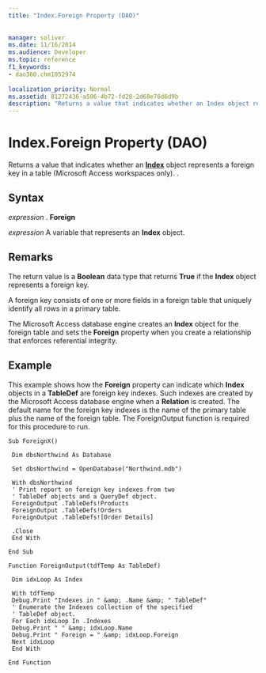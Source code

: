 ```yaml
---
title: "Index.Foreign Property (DAO)"
 
 
manager: soliver
ms.date: 11/16/2014
ms.audience: Developer
ms.topic: reference
f1_keywords:
- dao360.chm1052974
  
localization_priority: Normal
ms.assetid: 81272436-a506-4b72-fd28-2d68e76d6d9b
description: "Returns a value that indicates whether an Index object represents a foreign key in a table (Microsoft Access workspaces only). ."
---
```


# Index.Foreign Property (DAO)

Returns a value that indicates whether an **[Index](index-object-dao.md)** object represents a foreign key in a table (Microsoft Access workspaces only). . 
  
## Syntax

 *expression*  . **Foreign**
  
 *expression*  A variable that represents an **Index** object. 
  
## Remarks

The return value is a **Boolean** data type that returns **True** if the **Index** object represents a foreign key. 
  
A foreign key consists of one or more fields in a foreign table that uniquely identify all rows in a primary table.
  
The Microsoft Access database engine creates an **Index** object for the foreign table and sets the **Foreign** property when you create a relationship that enforces referential integrity. 
  
## Example

This example shows how the **Foreign** property can indicate which **Index** objects in a **TableDef** are foreign key indexes. Such indexes are created by the Microsoft Access database engine when a **Relation** is created. The default name for the foreign key indexes is the name of the primary table plus the name of the foreign table. The ForeignOutput function is required for this procedure to run. 
  
```
Sub ForeignX() 
 
 Dim dbsNorthwind As Database 
 
 Set dbsNorthwind = OpenDatabase("Northwind.mdb") 
 
 With dbsNorthwind 
 ' Print report on foreign key indexes from two 
 ' TableDef objects and a QueryDef object. 
 ForeignOutput .TableDefs!Products 
 ForeignOutput .TableDefs!Orders 
 ForeignOutput .TableDefs![Order Details] 
 
 .Close 
 End With 
 
End Sub 
 
Function ForeignOutput(tdfTemp As TableDef) 
 
 Dim idxLoop As Index 
 
 With tdfTemp 
 Debug.Print "Indexes in " &amp; .Name &amp; " TableDef" 
 ' Enumerate the Indexes collection of the specified 
 ' TableDef object. 
 For Each idxLoop In .Indexes 
 Debug.Print " " &amp; idxLoop.Name 
 Debug.Print " Foreign = " &amp; idxLoop.Foreign 
 Next idxLoop 
 End With 
 
End Function 

```


